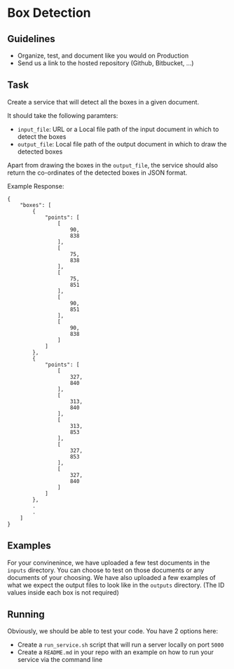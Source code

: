 Box Detection
=============

Guidelines
----------
* Organize, test, and document like you would on Production
* Send us a link to the hosted repository (Github, Bitbucket, ...)

Task
----
Create a service that will detect all the boxes in a given document.

It should take the following paramters:
* `input_file`: URL or a Local file path of the input document in which to detect the boxes
* `output_file`: Local file path of the output document in which to draw the detected boxes

Apart from drawing the boxes in the `output_file`, the service should also return the co-ordinates of the detected boxes in JSON format.

Example Response:
```
{
    "boxes": [
        {
            "points": [
                [
                    90,
                    838
                ],
                [
                    75,
                    838
                ],
                [
                    75,
                    851
                ],
                [
                    90,
                    851
                ],
                [
                    90,
                    838
                ]
            ]
        },
        {
            "points": [
                [
                    327,
                    840
                ],
                [
                    313,
                    840
                ],
                [
                    313,
                    853
                ],
                [
                    327,
                    853
                ],
                [
                    327,
                    840
                ]
            ]
        },
        .
        .
    ]
}
```


Examples
--------
For your convinenince, we have uploaded a few test documents in the `inputs` directory. You can choose to test on those documents or any documents of your choosing.
We have also uploaded a few examples of what we expect the output files to look like in the `outputs` directory. (The ID values inside each box is not required)

Running
-------
Obviously, we should be able to test your code. You have 2 options here:
* Create a `run_service.sh` script that will run a server locally on port `5000`
* Create a `README.md` in your repo with an example on how to run your service via the command line
